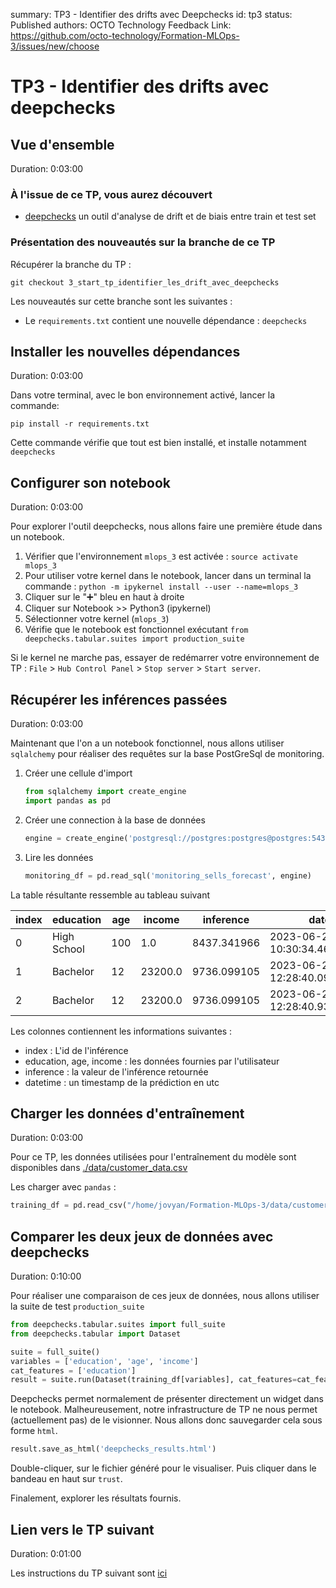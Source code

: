 summary: TP3 - Identifier des drifts avec Deepchecks
id: tp3
status: Published
authors: OCTO Technology
Feedback Link: https://github.com/octo-technology/Formation-MLOps-3/issues/new/choose

# TP3 - Identifier des drifts avec deepchecks

## Vue d'ensemble

Duration: 0:03:00

### À l'issue de ce TP, vous aurez découvert

- [deepchecks](https://github.com/deepchecks/deepchecks) un outil d'analyse de drift et de biais entre train et test set

### Présentation des nouveautés sur la branche de ce TP

Récupérer la branche du TP :

```shell
git checkout 3_start_tp_identifier_les_drift_avec_deepchecks
```

Les nouveautés sur cette branche sont les suivantes :

- Le `requirements.txt` contient une nouvelle dépendance : `deepchecks`

## Installer les nouvelles dépendances

Duration: 0:03:00

Dans votre terminal, avec le bon environnement activé, lancer la commande:

```shell
pip install -r requirements.txt
```

Cette commande vérifie que tout est bien installé, et installe notamment `deepchecks`

## Configurer son notebook

Duration: 0:03:00

Pour explorer l'outil deepchecks, nous allons faire une première étude dans un notebook.
1. Vérifier que l'environnement `mlops_3` est activée : `source activate mlops_3`
2. Pour utiliser votre kernel dans le notebook, lancer dans un terminal la
   commande : `python -m ipykernel install --user --name=mlops_3`
3. Cliquer sur le "➕" bleu en haut à droite
4. Cliquer sur Notebook >> Python3 (ipykernel)
5. Sélectionner votre kernel (`mlops_3`)
6. Vérifie que le notebook est fonctionnel exécutant `from deepchecks.tabular.suites import production_suite`

Si le kernel ne marche pas, essayer de redémarrer votre environnement de TP : `File` > `Hub Control Panel` > `Stop server` > `Start server`. 

## Récupérer les inférences passées

Duration: 0:03:00

Maintenant que l'on a un notebook fonctionnel, nous allons utiliser `sqlalchemy` pour réaliser des requêtes sur la base
PostGreSql de monitoring.

1. Créer une cellule d'import
   ```python
   from sqlalchemy import create_engine
   import pandas as pd
   ```
2. Créer une connection à la base de données
   ```python
   engine = create_engine('postgresql://postgres:postgres@postgres:5432/postgres')
   ```
3. Lire les données
   ```python
   monitoring_df = pd.read_sql('monitoring_sells_forecast', engine)
   ```

La table résultante ressemble au tableau suivant

| index | education   | age | income  | inference   | datetime                         |
|-------|-------------|-----|---------|-------------|----------------------------------|
| 0     | High School | 100 | 1.0     | 8437.341966 | 2023-06-23 10:30:34.466971+00:00 |
| 1     | Bachelor    | 12  | 23200.0 | 9736.099105 | 2023-06-23 12:28:40.090749+00:00 |
| 2     | Bachelor    | 12  | 23200.0 | 9736.099105 | 2023-06-23 12:28:40.932153+00:00 |

Les colonnes contiennent les informations suivantes :

- index : L'id de l'inférence
- education, age, income : les données fournies par l'utilisateur
- inference : la valeur de l'inférence retournée
- datetime : un timestamp de la prédiction en utc

## Charger les données d'entraînement

Duration: 0:03:00

Pour ce TP, les données utilisées pour l'entraînement du modèle sont disponibles dans [./data/customer_data.csv](./data/customer_data.csv)

Les charger avec `pandas` :

```python
training_df = pd.read_csv("/home/jovyan/Formation-MLOps-3/data/customer_data.csv")
```

## Comparer les deux jeux de données avec deepchecks

Duration: 0:10:00

Pour réaliser une comparaison de ces jeux de données, nous allons utiliser la suite de test `production_suite`

```python
from deepchecks.tabular.suites import full_suite
from deepchecks.tabular import Dataset

suite = full_suite()
variables = ['education', 'age', 'income']
cat_features = ['education']
result = suite.run(Dataset(training_df[variables], cat_features=cat_features), Dataset(monitoring_df[variables], cat_features=cat_features),  )
```

Deepchecks permet normalement de présenter directement un widget dans le notebook.
Malheureusement, notre infrastructure de TP ne nous permet (actuellement pas) de le visionner.
Nous allons donc sauvegarder cela sous forme `html`.

```python
result.save_as_html('deepchecks_results.html')
```

Double-cliquer, sur le fichier généré pour le visualiser. Puis cliquer dans le bandeau en haut sur `trust`. 

Finalement, explorer les résultats fournis.

## Lien vers le TP suivant

Duration: 0:01:00

Les instructions du TP suivant sont [ici](https://octo-technology.github.io/Formation-MLOps-3/tp4#0)

